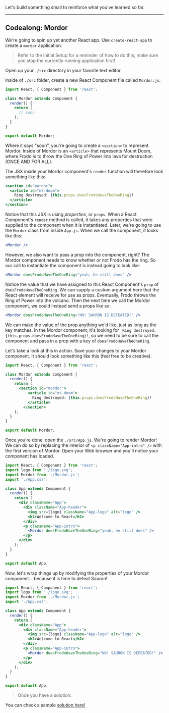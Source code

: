 
Let's build something small to reinforce what you've learned so far.

---
## Codealong: Mordor

We're going to spin up yet another React app. Use `create-react-app` to create a `mordor` application.

> Refer to the Initial Setup for a reminder of how to do this; make sure you stop the currently running application first!

Open up your `./src` directory in your favorite text editor.

Inside of `./src` folder, create a new React Component file called `Mordor.js`.


```jsx
import React, { Component } from 'react';

class Mordor extends Component {
  render() {
    return (
      // soon
    );
  }
}

export default Mordor;
```

Where it says "soon", you're going to create a `<section>` to represent Mordor. Inside of Mordor is an `<article>` that represents Mount Doom, where Frodo is to throw the One Ring of Power into lava for destruction (ONCE AND FOR ALL).

The JSX inside your Mordor component's `render` function will therefore look something like this:


```jsx
<section id="mordor">
  <article id="mt-doom">
    Ring destroyed: {this.props.doesFrodoHaveTheOneRing}!
  </article>
</section>
```

Notice that this JSX is using _properties_, or `props`. When a React Component's `render` method is called, it takes any properties that were supplied to the component when it is instantiated. Later, we're going to use the `Mordor` class from inside `App.js`. When we call the component, it looks like this:

```jsx
<Morder />

```

However, we also want to pass a prop into the component, right? The Mordor component needs to know whether or not Frodo has the ring. So our call to instantiate the component is instead going to look like:

```jsx
<Mordor doesFrodoHaveTheOneRing="yeah, he still does" />
```

Notice the value that we have assigned to this React Component's `prop` of `doesFrodoHaveTheOneRing`. We can supply a custom argument here that the React element will receive for use as props. Eventually, Frodo throws the Ring of Power into the volcano. Then the next time we call the Mordor component, we could instead send a props like so:

```jsx
<Mordor doesFrodoHaveTheOneRing="NO! SAURON IS DEFEATED!" />
```

We can make the value of the prop anything we'd like, just as long as the key matches. In the Mordor component, it's looking for ` Ring destroyed: {this.props.doesFrodoHaveTheOneRing}!`, so we need to be sure to call the component and pass in a prop with a key of `doesFrodoHaveTheOneRing`.

Let's take a look at this in action. Save your changes to your Mordor component. It should look something like this (feel free to be creative).

```jsx
import React, { Component } from 'react';

class Mordor extends Component {
  render() {
    return (
      <section id="mordor">
		  <article id="mt-doom">
		    Ring destroyed: {this.props.doesFrodoHaveTheOneRing}!
		  </article>
		</section>
    );
  }
}

export default Mordor;
```

Once you're done, open the `./src/App.js`. We're going to render Mordor! We can do so by replacing the interior of `<p className="App-intro" />` with the first version of Mordor. Open your Web browser and you'll notice your component has loaded.

```jsx
import React, { Component } from 'react';
import logo from './logo.svg';
import Mordor from './Mordor.js';
import './App.css';

class App extends Component {
  render() {
    return (
      <div className="App">
        <div className="App-header">
          <img src={logo} className="App-logo" alt="logo" />
          <h2>Welcome to React</h2>
        </div>
        <p className="App-intro">
          <Mordor doesFrodoHaveTheOneRing="yeah, he still does" />
        </p>
      </div>
    );
  }
}

export default App;
```

Now, let's wrap things up by modifying the properties of your Mordor component... because it is time to defeat Sauron!

```jsx
import React, { Component } from 'react';
import logo from './logo.svg';
import Mordor from './Mordor.js';
import './App.css';

class App extends Component {
  render() {
    return (
      <div className="App">
        <div className="App-header">
          <img src={logo} className="App-logo" alt="logo" />
          <h2>Welcome to React</h2>
        </div>
        <p className="App-intro">
          <Mordor doesFrodoHaveTheOneRing="NO! SAURON IS DEFEATED!" />
        </p>
      </div>
    );
  }
}

export default App;
```

> Once you have a solution:

You can check a sample <a href="solution-mordor.html" target="_blank" >solution here!</a>
